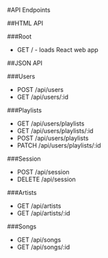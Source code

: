 #API Endpoints

##HTML API

###Root

* GET / - loads React web app

##JSON API

###Users

* POST /api/users
* GET /api/users/:id

###Playlists

* GET /api/users/playlists
* GET /api/users/playlists/:id
* POST /api/users/playlists
* PATCH /api/users/playlists/:id

###Session

* POST /api/session
* DELETE /api/session

###Artists

* GET /api/artists
* GET /api/artists/:id

###Songs

* GET /api/songs
* GET /api/songs/:id 
